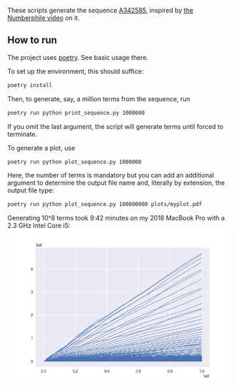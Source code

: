 These scripts generate the sequence [A342585](https://oeis.org/A342585), inspired by [the Numberphile video](https://www.youtube.com/watch?v=rBU9E-ZOZAI&ab_channel=Numberphile) on it.

## How to run

The project uses [poetry](https://python-poetry.org/). See basic usage there.

To set up the environment, this should suffice:
```bash
poetry install
```

Then, to generate, say, a million terms from the sequence, run

```bash
poetry run python print_sequence.py 1000000
```

If you omit the last argument, the script will generate terms until forced to terminate.

To generate a plot, use

```bash
poetry run python plot_sequence.py 1000000
```

Here, the number of terms is mandatory but you can add an additional argument to determine the output file name
and, literally by extension, the output file type:

```bash
poetry run python plot_sequence.py 100000000 plots/myplot.pdf
```

Generating 10^8 terms took 9:42 minutes on my 2018 MacBook Pro with a 2.3 GHz Intel Core i5:
![](plots/plot_up_to_100000000.png)
